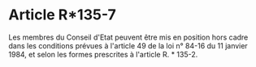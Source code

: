 # Article R*135-7

Les membres du Conseil d'Etat peuvent être mis en position hors cadre dans les conditions prévues à l'article 49 de la loi n° 84-16 du 11 janvier 1984, et selon les formes prescrites à l'article R. * 135-2.
